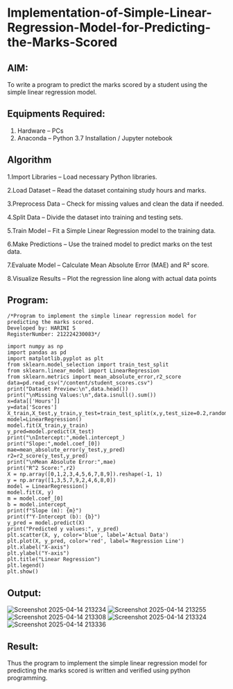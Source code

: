 # Implementation-of-Simple-Linear-Regression-Model-for-Predicting-the-Marks-Scored

## AIM:
To write a program to predict the marks scored by a student using the simple linear regression model.

## Equipments Required:
1. Hardware – PCs
2. Anaconda – Python 3.7 Installation / Jupyter notebook

## Algorithm

1.Import Libraries – Load necessary Python libraries.

2.Load Dataset – Read the dataset containing study hours and marks.

3.Preprocess Data – Check for missing values and clean the data if needed.

4.Split Data – Divide the dataset into training and testing sets.

5.Train Model – Fit a Simple Linear Regression model to the training data.

6.Make Predictions – Use the trained model to predict marks on the test data.

7.Evaluate Model – Calculate Mean Absolute Error (MAE) and R² score.

8.Visualize Results – Plot the regression line along with actual data points

## Program:
```
/*Program to implement the simple linear regression model for predicting the marks scored.
Developed by: HARINI S
RegisterNumber: 212224230083*/

import numpy as np
import pandas as pd
import matplotlib.pyplot as plt
from sklearn.model_selection import train_test_split
from sklearn.linear_model import LinearRegression
from sklearn.metrics import mean_absolute_error,r2_score
data=pd.read_csv("/content/student_scores.csv")
print("Dataset Preview:\n",data.head())
print("\nMissing Values:\n",data.isnull().sum())
x=data[['Hours']]
y=data['Scores']
X_train,X_test,y_train,y_test=train_test_split(x,y,test_size=0.2,random_state=42)
model=LinearRegression()
model.fit(X_train,y_train)
y_pred=model.predict(X_test)
print("\nIntercept:",model.intercept_)
print("Slope:",model.coef_[0])
mae=mean_absolute_error(y_test,y_pred)
r2=r2_score(y_test,y_pred)
print("\nMean Absolute Error:",mae)
print("R^2 Score:",r2)
X = np.array([0,1,2,3,4,5,6,7,8,9]).reshape(-1, 1)
y = np.array([1,3,5,7,9,2,4,6,8,0])
model = LinearRegression()
model.fit(X, y)
m = model.coef_[0]
b = model.intercept_
print(f"Slope (m): {m}")
print(f"Y-Intercept (b): {b}")
y_pred = model.predict(X)
print("Predicted y values:", y_pred)
plt.scatter(X, y, color='blue', label='Actual Data')
plt.plot(X, y_pred, color='red', label='Regression Line')
plt.xlabel("X-axis")
plt.ylabel("Y-axis")
plt.title("Linear Regression")
plt.legend()
plt.show()
```

## Output:
![Screenshot 2025-04-14 213234](https://github.com/user-attachments/assets/4cc911ac-ad73-4ab7-b6fa-f5b7067b7352)
![Screenshot 2025-04-14 213255](https://github.com/user-attachments/assets/bef3fb8c-ff28-42bd-89bb-dbaa04a457a1)
![Screenshot 2025-04-14 213308](https://github.com/user-attachments/assets/5b94d647-e98e-4d48-9335-bf1ee59bf2da)
![Screenshot 2025-04-14 213324](https://github.com/user-attachments/assets/d8762ac8-9d08-45f0-bff7-ddc753d307fb)
![Screenshot 2025-04-14 213336](https://github.com/user-attachments/assets/c8bf3f30-ddc6-4426-ba75-c9849e5cd3a2)



## Result:
Thus the program to implement the simple linear regression model for predicting the marks scored is written and verified using python programming.
